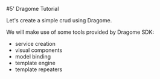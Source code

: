 
#5' Dragome Tutorial

Let's create a simple crud using Dragome.

We will make use of some tools provided by Dragome SDK: 
* service creation
* visual components
* model binding
* template engine
* template repeaters 



